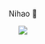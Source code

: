 <p align="center">
  Nihao 👋
</p>
<p align="center">
<img src="https://streak-stats.demolab.com/?user=sagaremn" />
</p>
